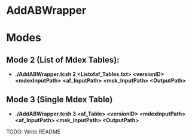 # AddABWrapper

# Modes
## Mode 2 (List of Mdex Tables):
* __./AddABWrapper.tcsh 2 \<Listofaf_Tables.txt\> \<versionID\> \<mdexInputPath\> \<af_InputPath\> \<msk_InputPath\> \<OutputPath\>__
## Mode 3 (Single Mdex Table)
* __./AddABWrapper.tcsh 3 \<af_Table\> \<versionID\> \<mdexInputPath\> \<af_InputPath\> \<msk_InputPath\> \<OutputPath\>__

TODO:
Write README
